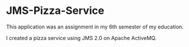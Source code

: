 # JMS-Pizza-Service

This application was an assignment in my 6th semester of my education.

I created a pizza service using JMS 2.0 on Apache ActiveMQ.
